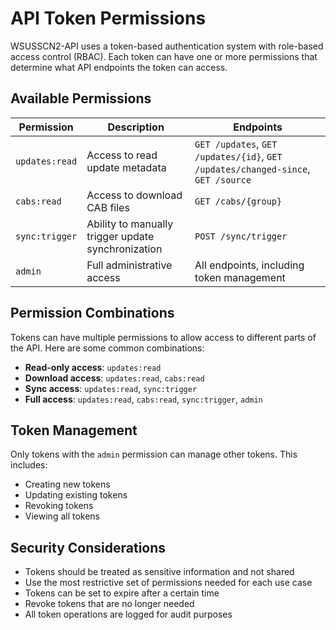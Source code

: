 # API Token Permissions

WSUSSCN2-API uses a token-based authentication system with role-based access control (RBAC). Each token can have one or more permissions that determine what API endpoints the token can access.

## Available Permissions

| Permission | Description | Endpoints |
|------------|-------------|-----------|
| `updates:read` | Access to read update metadata | `GET /updates`, `GET /updates/{id}`, `GET /updates/changed-since`, `GET /source` |
| `cabs:read` | Access to download CAB files | `GET /cabs/{group}` |
| `sync:trigger` | Ability to manually trigger update synchronization | `POST /sync/trigger` |
| `admin` | Full administrative access | All endpoints, including token management |

## Permission Combinations

Tokens can have multiple permissions to allow access to different parts of the API. Here are some common combinations:

- **Read-only access**: `updates:read`
- **Download access**: `updates:read`, `cabs:read`
- **Sync access**: `updates:read`, `sync:trigger`
- **Full access**: `updates:read`, `cabs:read`, `sync:trigger`, `admin`

## Token Management

Only tokens with the `admin` permission can manage other tokens. This includes:

- Creating new tokens
- Updating existing tokens
- Revoking tokens
- Viewing all tokens

## Security Considerations

- Tokens should be treated as sensitive information and not shared
- Use the most restrictive set of permissions needed for each use case
- Tokens can be set to expire after a certain time
- Revoke tokens that are no longer needed
- All token operations are logged for audit purposes